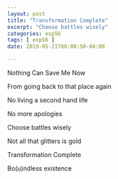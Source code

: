 ```yaml
---
layout: post
title: "Transformation Complete"
excerpt: "Choose battles wisely"
categories: exp56
tags: [ exp56 ]
date: 2019-05-21T08:08:50-04:00

---
```



Nothing Can Save Me Now

From going back to that place again

No living a second hand life

No more apologies

Choose battles wisely

Not all that glitters is gold

Transformation Complete

Bo(u)ndless existence
